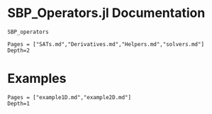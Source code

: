 # SBP_Operators.jl Documentation

```@docs
SBP_operators
```

```@contents
Pages = ["SATs.md","Derivatives.md","Helpers.md","solvers.md"]
Depth=2
```

# Examples

```@contents
Pages = ["example1D.md","example2D.md"]
Depth=1
```
